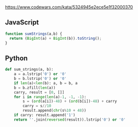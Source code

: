 https://www.codewars.com/kata/5324945e2ece5e1f32000370

## JavaScript
```js
function sumStrings(a,b) { 
  return (BigInt(a) + BigInt(b)).toString();
}
```

## Python
```py
def sum_strings(a, b):
    a = a.lstrip('0') or '0'
    b = b.lstrip('0') or '0'
    if len(a)<len(b): a, b = b, a
    b = b.zfill(len(a))
    carry, result = [0, []]
    for i in range(len(a)-1, -1, -1):
        s = (ord(a[i])-48) + (ord(b[i])-48) + carry
        carry = s//10
        result.append(chr(s%10 + 48))
    if carry: result.append('1')
    return ''.join(reversed(result)).lstrip('0') or '0'
```